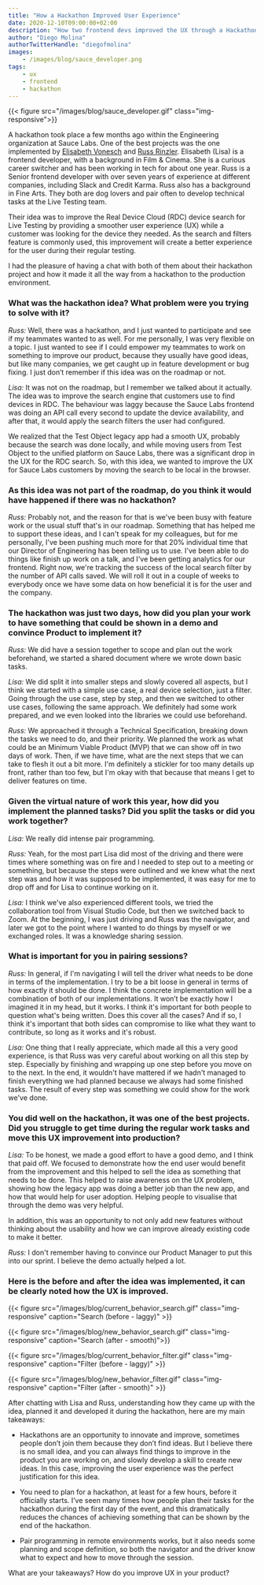 ```yaml
---
title: "How a Hackathon Improved User Experience"
date: 2020-12-10T09:00:00+02:00
description: "How two frontend devs improved the UX through a Hackathon."
author: "Diego Molina"
authorTwitterHandle: "diegofmolina"
images:
    - /images/blog/sauce_developer.png
tags:
    - ux
    - frontend
    - hackathon
---
```


{{< figure src="/images/blog/sauce_developer.gif" class="img-responsive">}}

A hackathon took place a few months ago within the Engineering organization at
Sauce Labs. One of the best projects was the one implemented by
[Elisabeth Vonesch](https://www.linkedin.com/in/elisabeth-vonesch/) and
[Russ Rinzler](https://www.linkedin.com/in/russrinzler/). Elisabeth (Lisa) is a
frontend developer, with a background in Film & Cinema. She is a curious career
switcher and has been working in tech for about one year. Russ is a Senior frontend
developer with over seven years of experience at different companies, including Slack
and Credit Karma. Russ also has a background in Fine Arts. They both are dog lovers
and pair often to develop technical tasks at the Live Testing team.

Their idea was to improve the Real Device Cloud (RDC) device search for Live Testing
by providing a smoother user experience (UX) while a customer was looking for the device
they needed. As the search and filters feature is commonly used, this improvement will
create a better experience for the user during their regular testing.

I had the pleasure of having a chat with both of them about their hackathon project and
how it made it all the way from a hackathon to the production environment.


### What was the hackathon idea? What problem were you trying to solve with it?

_Russ:_ Well, there was a hackathon, and I just wanted to participate and see if my teammates
wanted to as well. For me personally, I was very flexible on a topic. I just wanted to see if
I could empower my teammates to work on something to improve our product, because they usually
have good ideas, but like many companies, we get caught up in feature development or bug fixing.
I just don’t remember if this idea was on the roadmap or not.

_Lisa:_ It was not on the roadmap, but I remember we talked about it actually. The idea was to
improve the search engine that customers use to find devices in RDC. The behaviour was laggy
because the Sauce Labs frontend was doing an API call every second to update the device
availability, and after that, it would apply the search filters the user had configured.

We realized that the Test Object legacy app had a smooth UX, probably because the search was done
locally, and while moving users from Test Object to the unified platform on Sauce Labs, there was
a significant drop in the UX for the RDC search. So, with this idea, we wanted to improve the UX
for Sauce Labs customers by moving the search to be local in the browser.

### As this idea was not part of the roadmap, do you think it would have happened if there was no hackathon?

_Russ:_ Probably not, and the reason for that is we've been busy with feature work or the usual
stuff that's in our roadmap. Something that has helped me to support these ideas, and I can't speak
for my colleagues, but for me personally, I've been pushing much more for that 20% individual time
that our Director of Engineering has been telling us to use. I've been able to do things like
finish up work on a talk, and I've been getting analytics for our frontend. Right now, we're tracking
the success of the local search filter by the number of API calls saved. We will roll it out in a
couple of weeks  to everybody once we have some data on how beneficial it is for the user and the company.

### The hackathon was just two days, how did you plan your work to have something that could be shown in a demo and convince Product to implement it?

_Russ:_ We did have a session together to scope and plan out the work beforehand, we started a
shared document where we wrote down basic tasks.

_Lisa:_ We did split it into smaller steps and slowly covered all aspects, but I think we started
with a simple use case, a real device selection, just a filter. Going through the use case, step
by step, and then we switched to other use cases, following the same approach. We definitely had
some work prepared, and we even looked into the libraries we could use beforehand.

_Russ:_ We approached it through a Technical Specification, breaking down the tasks we need to do,
and their priority. We planned the work as what could be an Minimum Viable Product (MVP) that we
can show off in two days of work. Then, if we have time, what are the next steps that we can take
to flesh it out a bit more. I'm definitely a stickler for too many details up front, rather than too
few, but I'm okay with that because that means I get to deliver features on time.

### Given the virtual nature of work this year, how did you implement the planned tasks? Did you split the tasks or did you work together?

_Lisa:_ We really did intense pair programming.

_Russ:_ Yeah, for the most part Lisa did most of the driving and there were times where something
was on fire and I needed to step out to a meeting or something, but because the steps were outlined
and we knew what the next step was and how it was supposed to be implemented, it was easy for me to
drop off and for Lisa to continue working on it.

_Lisa:_ I think we've also experienced different tools, we tried the collaboration tool from Visual
Studio Code, but then we switched back to Zoom. At the beginning, I was just driving and Russ was
the navigator, and later we got to the point where I wanted to do things by myself or we exchanged
roles. It was a knowledge sharing session.

### What is important for you in pairing sessions?

_Russ:_ In general, if I'm navigating I will tell the driver what needs to be done in terms of the
implementation. I try to be a bit loose in general in terms of how exactly it should be done. I
think the concrete implementation will be a combination of both of our implementations. It won’t
be exactly how I imagined it in my head, but it works. I think it's important for both people to
question what's being written. Does this cover all the cases? And if so, I think it's important
that both sides can compromise to like what they want to contribute, so long as it works and it's robust.

_Lisa:_ One thing that I really appreciate, which made all this a very good experience, is that
Russ was very careful about working on all this step by step. Especially by finishing and wrapping
up one step before you move on to the next. In the end, it wouldn't have mattered if we hadn't
managed to finish everything we had planned because we always had some finished tasks. The result
of every step was something we could show for the work we've done.

### You did well on the hackathon, it was one of the best projects. Did you struggle to get time during the regular work tasks and move this UX improvement into production?

_Lisa:_ To be honest, we made a good effort to have a good demo, and I think that paid off. We focused
to demonstrate how the end user would benefit from the improvement and this helped to sell the idea
as something that needs to be done. This helped to raise awareness on the UX problem, showing how
the legacy app was doing a better job than the new app, and how that would help for user adoption.
Helping people to visualise that through the demo was very helpful.

In addition, this was an opportunity to not only add new features without thinking about the usability
and how we can improve already existing code to make it better.

_Russ:_ I don't remember having to convince our Product Manager to put this into our sprint. I believe
the demo actually helped a lot.

### Here is the before and after the idea was implemented, it can be clearly noted how the UX is improved.

{{< figure src="/images/blog/current_behavior_search.gif" class="img-responsive" caption="Search (before - laggy)" >}}


{{< figure src="/images/blog/new_behavior_search.gif" class="img-responsive" caption="Search (after - smooth)">}}

{{< figure src="/images/blog/current_behavior_filter.gif" class="img-responsive" caption="Filter (before - laggy)" >}}


{{< figure src="/images/blog/new_behavior_filter.gif" class="img-responsive" caption="Filter (after - smooth)" >}}


After chatting with Lisa and Russ, understanding how they came up with the idea, planned it
and developed it during the hackathon, here are my main takeaways:

- Hackathons are an opportunity to innovate and improve, sometimes people don’t join them
because they don’t find ideas. But I believe there is no small idea, and you can always find
things to improve in the product you are working on, and slowly develop a skill to create new
ideas. In this case, improving the user experience was the perfect justification for this idea.

- You need to plan for a hackathon, at least for a few hours, before it officially starts. I’ve
seen many times how people plan their tasks for the hackathon during the first day of the event,
and this dramatically reduces the chances of achieving something that can be shown by the end
of the hackathon.

- Pair programming in remote environments works, but it also needs some planning and scope definition,
so both the navigator and the driver know what to expect and how to move through the session.


What are your takeaways? How do you improve UX in your product?
